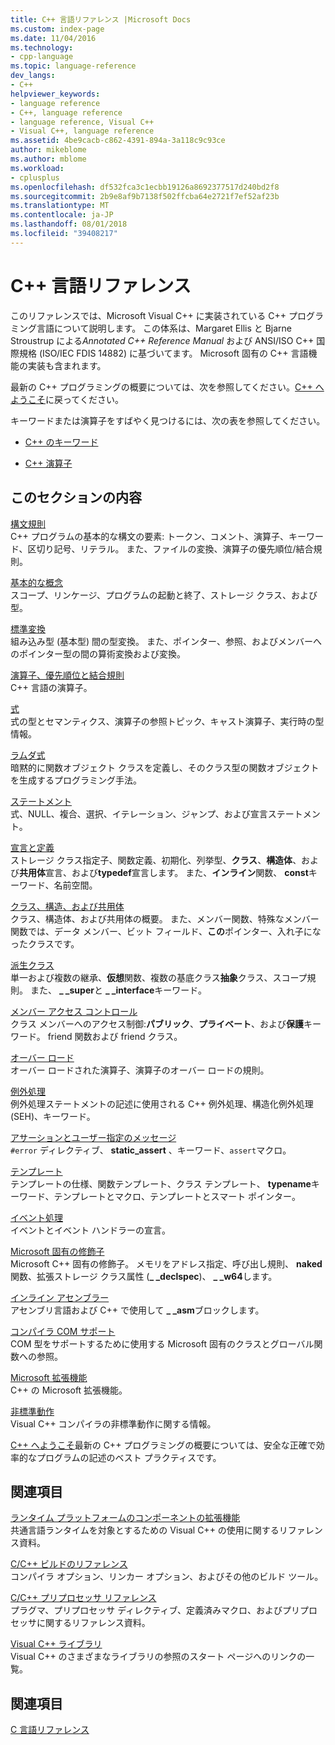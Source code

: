 ```yaml
---
title: C++ 言語リファレンス |Microsoft Docs
ms.custom: index-page
ms.date: 11/04/2016
ms.technology:
- cpp-language
ms.topic: language-reference
dev_langs:
- C++
helpviewer_keywords:
- language reference
- C++, language reference
- language reference, Visual C++
- Visual C++, language reference
ms.assetid: 4be9cacb-c862-4391-894a-3a118c9c93ce
author: mikeblome
ms.author: mblome
ms.workload:
- cplusplus
ms.openlocfilehash: df532fca3c1ecbb19126a8692377517d240bd2f8
ms.sourcegitcommit: 2b9e8af9b7138f502ffcba64e2721f7ef52af23b
ms.translationtype: MT
ms.contentlocale: ja-JP
ms.lasthandoff: 08/01/2018
ms.locfileid: "39408217"
---
```

# <a name="c-language-reference"></a>C++ 言語リファレンス
このリファレンスでは、Microsoft Visual C++ に実装されている C++ プログラミング言語について説明します。 この体系は、Margaret Ellis と Bjarne Stroustrup による*Annotated C++ Reference Manual* および ANSI/ISO C++ 国際規格 (ISO/IEC FDIS 14882) に基づいてます。 Microsoft 固有の C++ 言語機能の実装も含まれます。  

最新の C++ プログラミングの概要については、次を参照してください。[C++ へようこそ](welcome-back-to-cpp-modern-cpp.md)に戻ってください。
  
 キーワードまたは演算子をすばやく見つけるには、次の表を参照してください。  
  
-   [C++ のキーワード](../cpp/keywords-cpp.md)  
  
-   [C++ 演算子](../cpp/cpp-built-in-operators-precedence-and-associativity.md)  
  
## <a name="in-this-section"></a>このセクションの内容  

 [構文規則](../cpp/lexical-conventions.md)  
 C++ プログラムの基本的な構文の要素: トークン、コメント、演算子、キーワード、区切り記号、リテラル。 また、ファイルの変換、演算子の優先順位/結合規則。  
  
 [基本的な概念](../cpp/basic-concepts-cpp.md)  
 スコープ、リンケージ、プログラムの起動と終了、ストレージ クラス、および型。  
  
 [標準変換](../cpp/standard-conversions.md)  
 組み込み型 (基本型) 間の型変換。 また、ポインター、参照、およびメンバーへのポインター型の間の算術変換および変換。  
  
 [演算子、優先順位と結合規則](../cpp/cpp-built-in-operators-precedence-and-associativity.md)  
 C++ 言語の演算子。  
  
 [式](../cpp/expressions-cpp.md)  
 式の型とセマンティクス、演算子の参照トピック、キャスト演算子、実行時の型情報。  
  
 [ラムダ式](../cpp/lambda-expressions-in-cpp.md)  
 暗黙的に関数オブジェクト クラスを定義し、そのクラス型の関数オブジェクトを生成するプログラミング手法。  
  
 [ステートメント](../cpp/statements-cpp.md)  
 式、NULL、複合、選択、イテレーション、ジャンプ、および宣言ステートメント。  
  
 [宣言と定義](declarations-and-definitions-cpp.md)  
 ストレージ クラス指定子、関数定義、初期化、列挙型、**クラス**、**構造体**、および**共用体**宣言、および**typedef**宣言します。 また、**インライン**関数、 **const**キーワード、名前空間。  
  
 [クラス、構造、および共用体](../cpp/classes-and-structs-cpp.md)  
 クラス、構造体、および共用体の概要。 また、メンバー関数、特殊なメンバー関数では、データ メンバー、ビット フィールド、**この**ポインター、入れ子になったクラスです。  
  
 [派生クラス](../cpp/inheritance-cpp.md)  
 単一および複数の継承、**仮想**関数、複数の基底クラス**抽象**クラス、スコープ規則。 また、 **_ _super**と **_ _interface**キーワード。  
  
 [メンバー アクセス コントロール](../cpp/member-access-control-cpp.md)  
 クラス メンバーへのアクセス制御:**パブリック**、**プライベート**、および**保護**キーワード。 friend 関数および friend クラス。  
  
 [オーバー ロード](operator-overloading.md)  
 オーバー ロードされた演算子、演算子のオーバー ロードの規則。  
  
 [例外処理](../cpp/exception-handling-in-visual-cpp.md)  
 例外処理ステートメントの記述に使用される C++ 例外処理、構造化例外処理 (SEH)、キーワード。  
  
 [アサーションとユーザー指定のメッセージ](../cpp/assertion-and-user-supplied-messages-cpp.md)  
 `#error` ディレクティブ、 **static_assert** 、キーワード、`assert`マクロ。  
  
 [テンプレート](../cpp/templates-cpp.md)  
 テンプレートの仕様、関数テンプレート、クラス テンプレート、 **typename**キーワード、テンプレートとマクロ、テンプレートとスマート ポインター。  
  
 [イベント処理](../cpp/event-handling.md)  
 イベントとイベント ハンドラーの宣言。  
  
 [Microsoft 固有の修飾子](../cpp/microsoft-specific-modifiers.md)  
 Microsoft C++ 固有の修飾子。 メモリをアドレス指定、呼び出し規則、 **naked**関数、拡張ストレージ クラス属性 (**_ _declspec**)、 **_ _w64**します。  
  
 [インライン アセンブラー](../assembler/inline/inline-assembler.md)  
 アセンブリ言語および C++ で使用して **_ _asm**ブロックします。  
  
 [コンパイラ COM サポート](../cpp/compiler-com-support.md)  
 COM 型をサポートするために使用する Microsoft 固有のクラスとグローバル関数への参照。  
  
 [Microsoft 拡張機能](../cpp/microsoft-extensions.md)  
 C++ の Microsoft 拡張機能。  
  
 [非標準動作](../cpp/nonstandard-behavior.md)  
 Visual C++ コンパイラの非標準動作に関する情報。  

 [C++ へようこそ](welcome-back-to-cpp-modern-cpp.md)最新の C++ プログラミングの概要については、安全な正確で効率的なプログラムの記述のベスト プラクティスです。
  
## <a name="related-sections"></a>関連項目  
 [ランタイム プラットフォームのコンポーネントの拡張機能](../windows/component-extensions-for-runtime-platforms.md)  
 共通言語ランタイムを対象とするための Visual C++ の使用に関するリファレンス資料。  
  
 [C/C++ ビルドのリファレンス](../build/reference/c-cpp-building-reference.md)  
 コンパイラ オプション、リンカー オプション、およびその他のビルド ツール。  
  
 [C/C++ プリプロセッサ リファレンス](../preprocessor/c-cpp-preprocessor-reference.md)  
 プラグマ、プリプロセッサ ディレクティブ、定義済みマクロ、およびプリプロセッサに関するリファレンス資料。  
  
 [Visual C++ ライブラリ](../standard-library/cpp-standard-library-reference.md)  
 Visual C++ のさまざまなライブラリの参照のスタート ページへのリンクの一覧。  
  
## <a name="see-also"></a>関連項目  
 [C 言語リファレンス](../c-language/c-language-reference.md)